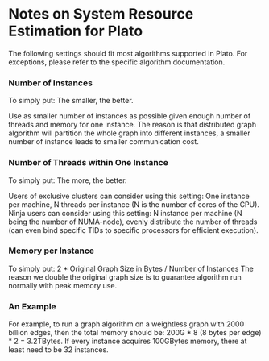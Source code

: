 # Notes on System Resource Estimation for Plato

The following settings should fit most algorithms supported in Plato. For exceptions, please refer to the specific algorithm documentation.

### Number of Instances

To simply put: The smaller, the better.

Use as smaller number of instances as possible given enough number of threads and memory for one instance. The reason is that distributed graph algorithm will partition the whole graph into different instances, a smaller number of instance leads to smaller communication cost.

### Number of Threads within One Instance

To simply put: The more, the better.

Users of exclusive clusters can consider using this setting: One instance per machine, N threads per instance (N is the number of cores of the CPU). Ninja users can consider using this setting: N instance per machine (N being the number of NUMA-node), evenly distribute the number of threads (can even bind specific TIDs to specific processors for efficient execution).

### Memory per Instance

To simply put: 2 * Original Graph Size in Bytes / Number of Instances
The reason we double the original graph size is to guarantee algorithm run normally with peak memory use.

### An Example

For example, to run a graph algorithm on a weightless graph with 2000 billion edges, then the total memory should be: 200G * 8 (8 bytes per edge) * 2 = 3.2TBytes. If every instance acquires 100GBytes memory, there at least need to be 32 instances.
